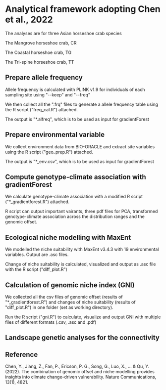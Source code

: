 # Analytical framework adopting Chen et al., 2022

The analyses are for three Asian horseshoe crab species 

The Mangrove horseshoe crab, CR

The Coastal horseshoe crab, TG

The Tri-spine horseshoe crab, TT


## Prepare allele frequency 

Allele frequency is calculated with PLINK v1.9 for individuals of each sampling site using "--keep" and "--freq"

We then collect all the ".frq" files to generate a allele frequency table using the R script ("freq_cal.R") attached.

The output is "*.alfreq", which is to be used as input for gradientForest


## Prepare environmental variable 

We collect environment data from BIO-ORACLE and extract site variables using the R script ("geo_prep.R") attached.

The output is "*_env.csv", which is to be used as input for gradientForest


## Compute genotype-climate association with gradientForest 

We calculate genotype-climate association with a modified R script ("*_gradientforest.R") attached.

R script can output important vairants, three pdf files for PCA, transformed genotype-climate association across the distribution ranges and the genomic offset.


## Ecological niche modelling with MaxEnt

We modelled the niche suitability with MaxEnt v3.4.3 with 19 environmental variables. Output are .asc files. 

Change of niche suitability is calculated, visualized and output as .asc file with the R script ("diff_plot.R") 


## Calculation of genomic niche index (GNI)

We collected all the csv files of genomic offset (results of "*_gradientforest.R") and changes of niche suitability (results of "diff_plot.R") in one folder (set as working directory). 

Run the R script ("gni.R") to calculate, visualize and output GNI with multiple files of different formats (.csv, .asc and .pdf)  


## Landscape genetic analyses for the connectivity


## Reference 

Chen, Y., Jiang, Z., Fan, P., Ericson, P. G., Song, G., Luo, X., ... & Qu, Y. (2022). The combination of genomic offset and niche modelling provides insights into climate change-driven vulnerability. Nature Communications, 13(1), 4821.
